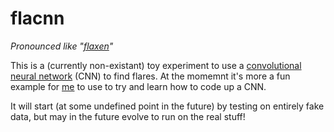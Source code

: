 # flacnn

_Pronounced like "[flaxen](https://www.google.co.uk/search?q=Dictionary#dobs=flaxen)"_

This is a (currently non-existant) toy experiment to use a [convolutional neural network](https://en.wikipedia.org/wiki/Convolutional_neural_network) (CNN) to find flares. At the momemnt 
it's more a fun example for [me](https://github.com/mattpitkin/) to use to try and learn how to code up a CNN.

It will start (at some undefined point in the future) by testing on entirely fake data, but may in the future evolve to run
on the real stuff!
